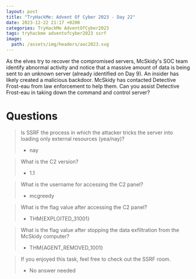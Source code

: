 ```yaml
---
layout: post
title: "TryHackMe: Advent Of Cyber 2023 - Day 22"
date: 2023-12-22 21:17 +0200
categories: TryHackMe AdventOfCyber2023
tags: tryhackme adventofcyber2023 ssrf
image:
  path: /assets/img/headers/aoc2023.svg
---
```


As the elves try to recover the compromised servers, McSkidy's SOC team identify abnormal activity and notice that a massive amount of data is being sent to an unknown server (already identified on Day 9). An insider has likely created a malicious backdoor. McSkidy has contacted Detective Frost-eau from law enforcement to help them. Can you assist Detective Frost-eau in taking down the command and control server?

# Questions

> Is SSRF the process in which the attacker tricks the server into loading only external resources (yea/nay)?
>- nay

> What is the C2 version?
>- 1.1

> What is the username for accessing the C2 panel?
>- mcgreedy

> What is the flag value after accessing the C2 panel?
>- THM{EXPLOITED_31001}

> What is the flag value after stopping the data exfiltration from the McSkidy computer?
>- THM{AGENT_REMOVED_1001}

> If you enjoyed this task, feel free to check out the SSRF room.
>- No answer needed
